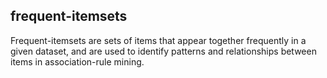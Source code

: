 ## frequent-itemsets
Frequent-itemsets are sets of items that appear together frequently in a given dataset, and are used to identify patterns and relationships between items in association-rule mining.

